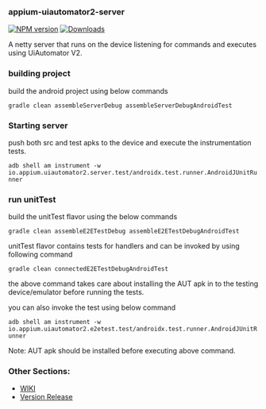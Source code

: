 
### appium-uiautomator2-server

[![NPM version](http://img.shields.io/npm/v/appium-uiautomator2-server.svg)](https://npmjs.org/package/appium-uiautomator2-driver)
[![Downloads](http://img.shields.io/npm/dm/appium-uiautomator2-server.svg)](https://npmjs.org/package/appium-uiautomator2-driver)

A netty server that runs on the device listening for commands and executes using UiAutomator V2.

### building project
build the android project using below commands

`gradle clean assembleServerDebug assembleServerDebugAndroidTest`


### Starting server
push both src and test apks to the device and execute the instrumentation tests.

`adb shell am instrument -w io.appium.uiautomator2.server.test/androidx.test.runner.AndroidJUnitRunner`



### run unitTest
build the unitTest flavor using the below commands

`gradle clean assembleE2ETestDebug assembleE2ETestDebugAndroidTest`


unitTest flavor contains tests for handlers and can be invoked by using following command

`gradle clean connectedE2ETestDebugAndroidTest`

the above command takes care about installing the AUT apk in to the testing device/emulator before running the tests.


you can also invoke the test using below command

`adb shell am instrument -w io.appium.uiautomator2.e2etest.test/androidx.test.runner.AndroidJUnitRunner`

Note: AUT apk should be installed before executing above command.


### Other Sections:
* [WIKI](https://github.com/appium/appium-uiautomator2-server/wiki)
* [Version Release](https://github.com/appium/appium-uiautomator2-server/blob/master/doc/release.md)
